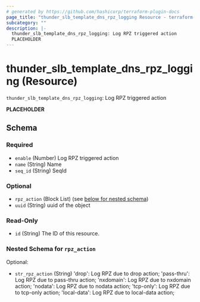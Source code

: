 ```yaml
---
# generated by https://github.com/hashicorp/terraform-plugin-docs
page_title: "thunder_slb_template_dns_rpz_logging Resource - terraform-provider-thunder"
subcategory: ""
description: |-
  thunder_slb_template_dns_rpz_logging: Log RPZ triggered action
  PLACEHOLDER
---
```


# thunder_slb_template_dns_rpz_logging (Resource)

`thunder_slb_template_dns_rpz_logging`: Log RPZ triggered action

__PLACEHOLDER__



<!-- schema generated by tfplugindocs -->
## Schema

### Required

- `enable` (Number) Log RPZ triggered action
- `name` (String) Name
- `seq_id` (String) SeqId

### Optional

- `rpz_action` (Block List) (see [below for nested schema](#nestedblock--rpz_action))
- `uuid` (String) uuid of the object

### Read-Only

- `id` (String) The ID of this resource.

<a id="nestedblock--rpz_action"></a>
### Nested Schema for `rpz_action`

Optional:

- `str_rpz_action` (String) 'drop': Log RPZ due to drop action; 'pass-thru': Log RPZ due to pass-thru action; 'nxdomain': Log RPZ due to nxdomain action; 'nodata': Log RPZ due to nodata action; 'tcp-only': Log RPZ due to tcp-only action; 'local-data': Log RPZ due to local-data action;


